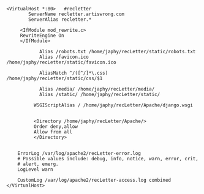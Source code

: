 
	<VirtualHost *:80>   #recletter
	        ServerName recletter.artiswrong.com
     		ServerAlias recletter.*

		 <IfModule mod_rewrite.c>
		 RewriteEngine On
		 </IfModule>	

                Alias /robots.txt /home/japhy/recLetter/static/robots.txt
                Alias /favicon.ico /home/japhy/recLetter/static/favicon.ico

                AliasMatch ^/([^/]*\.css) /home/japhy/recLetter/static/css/$1

                Alias /media/ /home/japhy/recLetter/media/
                Alias /static/ /home/japhy/recLetter/static/

              WSGIScriptAlias / /home/japhy/recLetter/Apache/django.wsgi


              <Directory /home/japhy/recLetter/Apache/>
              Order deny,allow
              Allow from all
              </Directory>


        ErrorLog /var/log/apache2/recLetter-error.log
        # Possible values include: debug, info, notice, warn, error, crit,
        # alert, emerg.
        LogLevel warn

        CustomLog /var/log/apache2/recLetter-access.log combined
	</VirtualHost>
